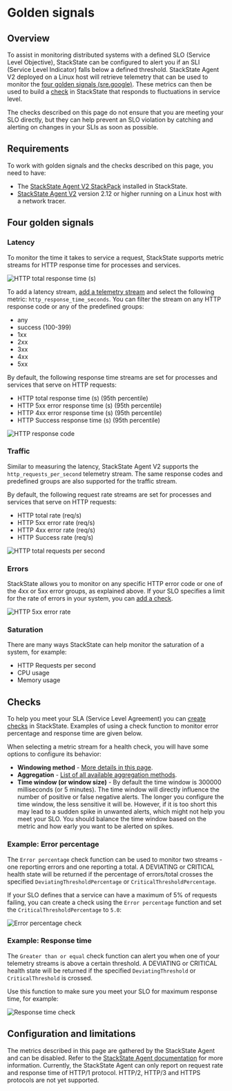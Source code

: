 # Golden signals

## Overview

To assist in monitoring distributed systems with a defined SLO (Service Level Objective), StackState can be configured to alert you if an SLI (Service Level Indicator) falls below a defined threshold. StackState Agent V2 deployed on a Linux host will retrieve telemetry that can be used to monitor the [four golden signals \(sre.google\)](https://sre.google/sre-book/monitoring-distributed-systems/#xref_monitoring_golden-signals). These metrics can then be used to build a [check](#checks) in StackState that responds to fluctuations in service level.

The checks described on this page do not ensure that you are meeting your SLO directly, but they can help prevent an SLO violation by catching and alerting on changes in your SLIs as soon as possible.

## Requirements

To work with golden signals and the checks described on this page, you need to have:

* The [StackState Agent V2 StackPack](/stackpacks/integrations/agent.md) installed in StackState.
* [StackState Agent V2](/setup/agent/linux.md) version 2.12 or higher running on a Linux host with a network tracer.

## Four golden signals

### Latency

To monitor the time it takes to service a request, StackState supports metric streams for HTTP response time for processes and services.

![HTTP total response time (s)](../../.gitbook/assets/http-response-time.png)

To add a latency stream, [add a telemetry stream](/use/metrics-and-events/add-telemetry-to-element.md) and select the following metric: `http_response_time_seconds`. You can filter the stream on any HTTP response code or any of the predefined groups:

- any
- success (100-399)
- 1xx
- 2xx
- 3xx
- 4xx
- 5xx

By default, the following response time streams are set for processes and services that serve on HTTP requests:

- HTTP total response time (s) (95th percentile)
- HTTP 5xx error response time (s) (95th percentile)
- HTTP 4xx error response time (s) (95th percentile)
- HTTP Success response time (s) (95th percentile)

![HTTP response code](../../.gitbook/assets/http-code.png)

### Traffic

Similar to measuring the latency, StackState Agent V2 supports the `http_requests_per_second` telemetry stream. The same response codes and predefined groups are also supported for the traffic stream.

By default, the following request rate streams are set for processes and services that serve on HTTP requests:

- HTTP total rate (req/s)
- HTTP 5xx error rate (req/s)
- HTTP 4xx error rate (req/s)
- HTTP Success rate (req/s)


![HTTP total requests per second](../../.gitbook/assets/http-req-sec.png)

### Errors

StackState allows you to monitor on any specific HTTP error code or one of the 4xx or 5xx error groups, as explained above. If your SLO specifies a limit for the rate of errors in your system, you can [add a check](#checks).

![HTTP 5xx error rate](../../.gitbook/assets/http-error-rate.png)

### Saturation

There are many ways StackState can help monitor the saturation of a system, for example:

- HTTP Requests per second
- CPU usage
- Memory usage

## Checks

To help you meet your SLA (Service Level Agreement) you can [create checks](/use/health-state/health-state-in-stackstate.md#health-checks) in StackState. Examples of using a check function to monitor error percentage and response time are given below.

When selecting a metric stream for a health check, you will have some options to configure its behavior:

- **Windowing method** - [More details in this page](/use/health-state/add-a-health-check.md#windowing-method).
- **Aggregation** - [List of all available aggregation methods](../../develop/reference/scripting/script-apis/telemetry.md#aggregation-methods).
- **Time window (or window size)** - By default the time window is 300000 milliseconds (or 5 minutes). The time window will directly influence the number of positive or false negative alerts. The longer you configure the time window, the less sensitive it will be. However, if it is too short this may lead to a sudden spike in unwanted alerts, which might not help you meet your SLO. You should balance the time window based on the metric and how early you want to be alerted on spikes.

### Example: Error percentage

The `Error percentage` check function can be used to monitor two streams - one reporting errors and one reporting a total. A DEVIATING or CRITICAL health state will be returned if the percentage of errors/total crosses the specified `DeviatingThresholdPercentage` or `CriticalThresholdPercentage`.

If your SLO defines that a service can have a maximum of 5% of requests failing, you can create a check using the `Error percentage` function and set the `CriticalThresholdPercentage` to `5.0`:

![Error percentage check](../../.gitbook/assets/http-error-check.png)

### Example: Response time

The `Greater than or equal` check function can alert you when one of your telemetry streams is above a certain threshold. A DEVIATING or CRITICAL health state will be returned if the specified `DeviatingThreshold` or `CriticalThreshold` is crossed.

Use this function to make sure you meet your SLO for maximum response time, for example:

![Response time check](../../.gitbook/assets/http-resp-time-check.png)

## Configuration and limitations

The metrics described in this page are gathered by the StackState Agent and can be disabled. Refer to the [StackState Agent documentation](/setup/agent/about-stackstate-agent.md) for more information. Currently, the StackState Agent can only report on request rate and response time of HTTP/1 protocol. HTTP/2, HTTP/3 and HTTPS protocols are not yet supported.
